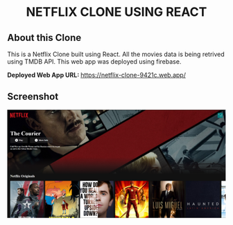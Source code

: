 <div align="center">

# NETFLIX CLONE USING REACT

</div>

## About this Clone

This is a Netflix Clone built using React. All the movies data is being retrived using TMDB API. This web app was deployed using firebase.

<b>Deployed Web App URL: </b>https://netflix-clone-9421c.web.app/

## Screenshot

<img src="./screenshot.PNG" alt="Netflix Clone Screenshot">
